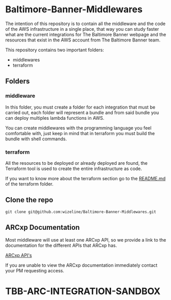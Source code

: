 # Baltimore-Banner-Middlewares

The intention of this repository is to contain all the middleware and the code 
of the AWS infrastructure in a single place, that way you can study faster what
are the current integrations for The Baltimore Banner webpage and the resources that 
exist in the AWS account from The Baltimore Banner team.

This repository contains two important folders:

- middlewares
- terraform

## Folders

### middleware

In this folder, you must create a folder for each integration that must be 
carried out, each folder will represent a bundle and from said bundle you can
deploy multiples lambda functions in AWS.

You can create middlewares with the programming language you feel comfortable 
with, just keep in mind that in terraform you must build the bundle with 
shell commands.

### terraform

All the resources to be deployed or already deployed are found, the Terraform 
tool is used to create the entire infrastructure as code.

If you want to know more about the terraform section go to the 
[README.md](terraform/README.md) of the terraform folder.

## Clone the repo

`git clone git@github.com:wizeline/Baltimore-Banner-Middlewares.git`

## ARCxp Documentation

Most middleware will use at least one ARCxp API, so we provide a link to the 
documentation for the different APIs that ARCxp has.

[ARCxp API's](https://baltimorebanner.arcpublishing.com/alc/arc-products/developer/user-documentation/api-documentation-index/)

If you are unable to view the ARCxp documentation immediately contact your PM 
requesting access.
# TBB-ARC-INTEGRATION-SANDBOX
